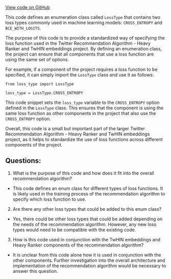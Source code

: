 [View code on GitHub](https://github.com/twitter/the-algorithm-ml/core/loss_type.py)

This code defines an enumeration class called `LossType` that contains two loss types commonly used in machine learning models: `CROSS_ENTROPY` and `BCE_WITH_LOGITS`. 

The purpose of this code is to provide a standardized way of specifying the loss function used in the Twitter Recommendation Algorithm - Heavy Ranker and TwHIN embeddings project. By defining an enumeration class, the project can ensure that all components that use a loss function are using the same set of options. 

For example, if a component of the project requires a loss function to be specified, it can simply import the `LossType` class and use it as follows:

```
from loss_type import LossType

loss_type = LossType.CROSS_ENTROPY
```

This code snippet sets the `loss_type` variable to the `CROSS_ENTROPY` option defined in the `LossType` class. This ensures that the component is using the same loss function as other components in the project that also use the `CROSS_ENTROPY` option.

Overall, this code is a small but important part of the larger Twitter Recommendation Algorithm - Heavy Ranker and TwHIN embeddings project, as it helps to standardize the use of loss functions across different components of the project.
## Questions: 
 1. What is the purpose of this code and how does it fit into the overall recommendation algorithm? 
- This code defines an enum class for different types of loss functions. It is likely used in the training process of the recommendation algorithm to specify which loss function to use.

2. Are there any other loss types that could be added to this enum class? 
- Yes, there could be other loss types that could be added depending on the needs of the recommendation algorithm. However, any new loss types would need to be compatible with the existing code.

3. How is this code used in conjunction with the TwHIN embeddings and Heavy Ranker components of the recommendation algorithm? 
- It is unclear from this code alone how it is used in conjunction with the other components. Further investigation into the overall architecture and implementation of the recommendation algorithm would be necessary to answer this question.